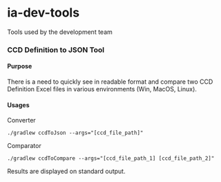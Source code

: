 # ia-dev-tools
Tools used by the development team

### CCD Definition to JSON Tool
#### Purpose
There is a need to quickly see in readable format and compare two CCD Definition Excel files in various environments (Win, MacOS, Linux).

#### Usages

Converter
```
./gradlew ccdToJson --args="[ccd_file_path]"
```

Comparator
```
./gradlew ccdToCompare --args="[ccd_file_path_1] [ccd_file_path_2]"
```

Results are displayed on standard output.
